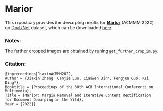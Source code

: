 # Marior 
This repository provides the dewarping results for [**Marior**](https://arxiv.org/pdf/2207.11515.pdf) (ACMMM 2022) on [DocUNet](https://www3.cs.stonybrook.edu/~cvl/docunet.html) dataset, which can be downloaded [here](https://drive.google.com/file/d/1RFRUjMKemfRM89kDG1oPylgZM0d5RD7j/view?usp=sharing).

### Notes:
The further cropped images are obtained by runing `get_further_crop_im.py`.

### Citation:
```
@inproceedings{JiaxinACMMM2022, 
Author = {Jiaxin Zhang, Canjie Luo, Lianwen Jin*, Fengjun Guo, Kai Ding*}, 
Booktitle = {Proceedings of the 30th ACM International Conference on Multimedia}, 
Title = {Marior: Margin Removal and Iterative Content Rectification for Document Dewarping in the Wild}, 
Year = {2022}}   
```
